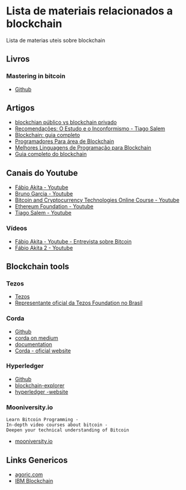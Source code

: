 # Lista de materiais relacionados a blockchain
Lista de materias uteis sobre blockchain

## Livros
### Mastering in bitcoin
  - [Github](https://github.com/bitcoinbook/bitcoinbook)

## Artigos
  - [blockchian público vs blockchain privado](http://cantarinobrasileiro.com.br/blog/voce-conhece-as-diferencas-entre-blockchain-publica-e-privada/)
  - [Recomendações: O Estudo e o Inconformismo - Tiago Salem](http://tiagosalem.com.br/recomenda/)
  - [Blockchain: guia completo](https://cio.com.br/blockchain-o-guia-completo/)
  - [Programadores Para área de Blockchain](https://tribocrypto.com/t/programadores-para-area-de-blockchain/682)
  - [Melhores Linguagens de Programação para Blockchain](https://livecoins.com.br/melhores-linguagens-de-programacao-para-blockchain/)
  - [Guia completo do blockchain](https://cio.com.br/blockchain-o-guia-completo/)

## Canais do Youtube
  - [Fábio Akita - Youtube](https://www.youtube.com/watch?v=QNLd8TZ_JQc&list=PLdsnXVqbHDUeR_OhvhLfLfpe3eXadNCW2)
  - [Bruno Garcia - Youtube](https://www.youtube.com/user/xBrunoEly/featured)
  - [Bitcoin and Cryptocurrency Technologies Online Course - Youtube](https://www.youtube.com/channel/UCNcSSleedtfyDuhBvOQzFzQ/videos)
  - [Ethereum Foundation - Youtube](https://www.youtube.com/channel/UCNOfzGXD_C9YMYmnefmPH0g/playlists)
  - [Tiago Salem - Youtube](https://www.youtube.com/channel/UC4H35F5f2c5cyR-pbZlt12Q/featured)
  
### Vídeos
  - [Fábio Akita - Youtube - Entrevista sobre Bitcoin](https://www.youtube.com/watch?v=VhAts64ASPI)
  - [Fábio Akita 2 - Youtube](https://www.youtube.com/watch?v=M0PgfU4qUMM&list=PLdsnXVqbHDUd6-be_WU0FzUgix3tRjAH4)

## Blockchain tools
  ### Tezos
  - [Tezos](https://developers.tezos.com/)
  - [Representante oficial da Tezos Foundation no Brasil](https://medium.com/@braziltezos)
  
  ### Corda
  - [Github](https://github.com/corda/corda)
  - [corda on medium](https://medium.com/@nickavramov/how-r3-corda-works-24d9285059a2) 
  - [documentation](https://docs.corda.net/index.html)
  - [Corda - oficial website](https://www.r3.com/)
  
 ### Hyperledger
  - [Github](https://github.com/hyperledger)
  - [blockchain-explorer](https://github.com/hyperledger/blockchain-explorer)
  - [hyperledger -website](https://hyperledger.github.io/composer/latest/)
  
 ### Mooniversity.io
    Learn Bitcoin Programming -
    In-depth video courses about bitcoin -
    Deepen your technical understanding of Bitcoin
    
  - [mooniversity.io](https://mooniversity.io/) 

## Links Genericos
  - [agoric.com](https://agoric.com/)
  - [IBM Blockchain](https://github.com/IBM-Blockchain/blockchain-vscode-extension)

